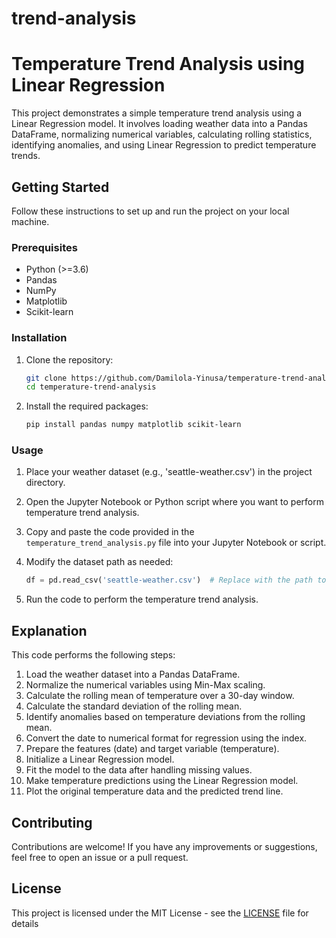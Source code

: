 # trend-analysis

# Temperature Trend Analysis using Linear Regression

This project demonstrates a simple temperature trend analysis using a Linear Regression model. It involves loading weather data into a Pandas DataFrame, normalizing numerical variables, calculating rolling statistics, identifying anomalies, and using Linear Regression to predict temperature trends.

## Getting Started

Follow these instructions to set up and run the project on your local machine.

### Prerequisites

- Python (>=3.6)
- Pandas
- NumPy
- Matplotlib
- Scikit-learn

### Installation

1. Clone the repository:

   ```bash
   git clone https://github.com/Damilola-Yinusa/temperature-trend-analysis.git
   cd temperature-trend-analysis
   ```

2. Install the required packages:

   ```bash
   pip install pandas numpy matplotlib scikit-learn
   ```

### Usage

1. Place your weather dataset (e.g., 'seattle-weather.csv') in the project directory.

2. Open the Jupyter Notebook or Python script where you want to perform temperature trend analysis.

3. Copy and paste the code provided in the `temperature_trend_analysis.py` file into your Jupyter Notebook or script.

4. Modify the dataset path as needed:

   ```python
   df = pd.read_csv('seattle-weather.csv')  # Replace with the path to your dataset
   ```

5. Run the code to perform the temperature trend analysis.

## Explanation

This code performs the following steps:

1. Load the weather dataset into a Pandas DataFrame.
2. Normalize the numerical variables using Min-Max scaling.
3. Calculate the rolling mean of temperature over a 30-day window.
4. Calculate the standard deviation of the rolling mean.
5. Identify anomalies based on temperature deviations from the rolling mean.
6. Convert the date to numerical format for regression using the index.
7. Prepare the features (date) and target variable (temperature).
8. Initialize a Linear Regression model.
9. Fit the model to the data after handling missing values.
10. Make temperature predictions using the Linear Regression model.
11. Plot the original temperature data and the predicted trend line.

## Contributing

Contributions are welcome! If you have any improvements or suggestions, feel free to open an issue or a pull request.

## License

This project is licensed under the MIT License - see the [LICENSE](LICENSE) file for details
